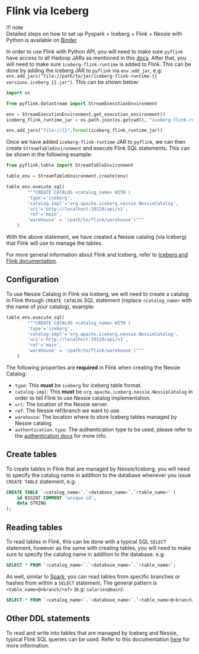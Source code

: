 # Flink via Iceberg

!!! note    
    Detailed steps on how to set up Pyspark + Iceberg + Flink + Nessie with Python is available on [Binder](https://mybinder.org/v2/gh/projectnessie/nessie-demos/main?filepath=notebooks/nessie-iceberg-flink-demo-nba.ipynb)

In order to use Flink with Python API, you will need to make sure `pyflink` have access to all Hadoop JARs as mentioned in this [docs](https://iceberg.apache.org/flink/#preparation-when-using-flinks-python-api). After that, you will need to make sure `iceberg-flink-runtime` is added to Flink. This can be done by adding the iceberg JAR to `pyflink` via `env.add_jar`, e.g: `env.add_jars("file://path/to/jar/iceberg-flink-runtime-{{ versions.iceberg }}.jar")`. This can be shown below:

```python
import os

from pyflink.datastream import StreamExecutionEnvironment

env = StreamExecutionEnvironment.get_execution_environment()
iceberg_flink_runtime_jar = os.path.join(os.getcwd(), "iceberg-flink-runtime-{{ versions.iceberg }}.jar")

env.add_jars("file://{}".format(iceberg_flink_runtime_jar))
```

Once we have added `iceberg-flink-runtime` JAR to `pyflink`, we can then create `StreamTableEnvironment` and execute Flink SQL statements. This can be shown in the following example:

```python
from pyflink.table import StreamTableEnvironment

table_env = StreamTableEnvironment.create(env)

table_env.execute_sql(
        """CREATE CATALOG <catalog_name> WITH (
        'type'='iceberg',
        'catalog-impl'='org.apache.iceberg.nessie.NessieCatalog',
        'uri'='http://localhost:19120/api/v1',
        'ref'='main',
        'warehouse' = '/path/to/flink/warehouse')"""
    )
```

With the above statement, we have created a Nessie catalog (via Iceberg) that Flink will use to manage the tables.

For more general information about Flink and Iceberg, refer to [Iceberg and Flink documentation](https://iceberg.apache.org/flink/).


## Configuration 

To use Nessie Catalog in Flink via Iceberg, we will need to create a catalog in Flink through `CREATE CATALOG` SQL statement (replace `<catalog_name>` with the name of your catalog), example:

```python
table_env.execute_sql(
        """CREATE CATALOG <catalog_name> WITH (
        'type'='iceberg',
        'catalog-impl'='org.apache.iceberg.nessie.NessieCatalog',
        'uri'='http://localhost:19120/api/v1',
        'ref'='main',
        'warehouse' = '/path/to/flink/warehouse')"""
    )
```

The following properties are **required** in Flink when creating the Nessie Catalog:

- `type`: This **must** be `iceberg` for iceberg table format.
- `catalog-impl`: This **must** be `org.apache.iceberg.nessie.NessieCatalog` in order to tell Flink to use Nessie catalog implementation.
- `uri`: The location of the Nessie server.
- `ref`: The Nessie ref/branch we want to use.
- `warehouse`: The location where to store Iceberg tables managed by Nessie catalog.
- `authentication.type`: The authentication type to be used, please refer to the [authentication docs](../auth_config.md) for more info.


## Create tables

To create tables in Flink that are managed by Nessie/Iceberg, you will need to specify the catalog name in addition to the database whenever you issue `CREATE TABLE` statement, e.g:

```sql
CREATE TABLE `<catalog_name>`.`<database_name>`.`<table_name>` (
    id BIGINT COMMENT 'unique id',
    data STRING
);
```

## Reading tables

To read tables in Flink, this can be done with a typical SQL `SELECT` statement, however as the same with creating tables, you will need to make sure to specify the catalog name in addition to the database. e.g:

```sql
SELECT * FROM `<catalog_name>`.`<database_name>`.`<table_name>`;
```

As well, similar to [Spark](spark.md#reading), you can read tables from specific
branches or hashes from within a `SELECT` statement. The general pattern is `<table_name>@<branch/ref>` (e.g: `salaries@main`):

```sql
SELECT * FROM `<catalog_name>`.`<database_name>`.`<table_name>@<branch/ref>`;
```

## Other DDL statements

To read and write into tables that are managed by Iceberg and Nessie, typical Flink SQL queries can be used. Refer to this documentation [here](https://iceberg.apache.org/flink/#ddl-commands) for more information.

